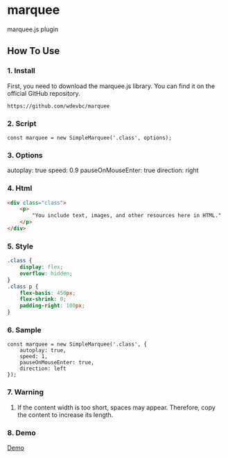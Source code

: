 # marquee
marquee.js plugin

## How To Use

### 1. Install
First, you need to download the marquee.js library. You can find it on the official GitHub repository.

`https://github.com/wdevbc/marquee`

### 2. Script
```script
const marquee = new SimpleMarquee('.class', options);
```

### 3. Options
autoplay: true
speed: 0.9
pauseOnMouseEnter: true
direction: right

### 4. Html
```html
<div class="class">
    <p>
        "You include text, images, and other resources here in HTML."
    </p>
</div>
```

### 5. Style
```css
.class {
    display: flex;
    overflow: hidden;
}
.class p {
    flex-basis: 450px;
    flex-shrink: 0;
    padding-right: 100px;
}
```

### 6. Sample
```sample code
const marquee = new SimpleMarquee('.class', {
    autoplay: true,
    speed: 1,
    pauseOnMouseEnter: true,
    direction: left
});
```
### 7. Warning
1. If the content width is too short, spaces may appear. Therefore, copy the content to increase its length.

### 8. Demo

[Demo](https://git.wdev.kr/javascript/dev/marquee/marquee.html)